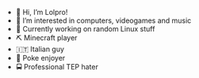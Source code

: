 - 👋 Hi, I’m Lolpro!
- 👀 I’m interested in computers, videogames and music
- 🐍 Currently working on random Linux stuff
- ⛏️ Minecraft player
- 🇮🇹 Italian guy
- 🥙 Poke enjoyer
- 🚍 Professional TEP hater 
